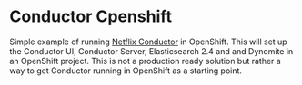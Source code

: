 # Conductor Cpenshift
Simple example of running [Netflix Conductor](https://netflix.github.io/conductor/) in OpenShift.
This will set up the Conductor UI, Conductor Server, Elasticsearch 2.4 and and Dynomite in an OpenShift project.
This is not a production ready solution but rather a way to get Conductor running in OpenShift as a starting point.

